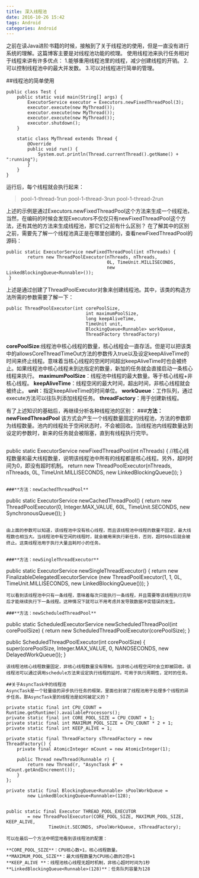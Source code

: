 ```yaml
---
title: 深入线程池
date: 2016-10-26 15:42
tags: Android
categories: Android
---
```

之前在读Java进阶书籍的时候，接触到了关于线程池的使用，但是一直没有进行系统的理解。这篇博客主要是对线程池功能的梳理。
使用线程池来执行任务相对于线程来讲有许多优点：
1.能够重用线程池里的线程，减少创建线程的开销。
2.可以控制线程池中的最大并发数。
3.可以对线程进行简单的管理。
<!--more-->
##线程池的简单使用

```
public class Test {
    public static void main(String[] args) {
        ExecutorService executor = Executors.newFixedThreadPool(3);
        executor.execute(new MyThread());
        executor.execute(new MyThread());
        executor.execute(new MyThread());
        executor.shutdown();
    }

    static class MyThread extends Thread {
        @Override
        public void run() {
            System.out.println(Thread.currentThread().getName() + ":running");
        }
    }
}
```
运行后，每个线程就会执行起来：

> pool-1-thread-1run
pool-1-thread-3run
pool-1-thread-2run

上述的示例是通过Executors.newFixedThreadPool这个方法来生成一个线程池，当然，在编码的时候会发现Executors不仅仅只有newFixedThreadPool这个方法，还有其他的方法来生成线程池，那它们之前有什么区别？
在了解其中的区别之前，需要先了解一个线程池真正是在哪里创建的，查看newFixedThreadPool的源码：

```
public static ExecutorService newFixedThreadPool(int nThreads) {
        return new ThreadPoolExecutor(nThreads, nThreads,
                                      0L, TimeUnit.MILLISECONDS,
                                      new LinkedBlockingQueue<Runnable>());
 }
```
上述是通过创建了ThreadPoolExecutor对象来创建线程池。其中，该类的构造方法所需的参数需要了解一下：
```
public ThreadPoolExecutor(int corePoolSize,
                              int maximumPoolSize,
                              long keepAliveTime,
                              TimeUnit unit,
                              BlockingQueue<Runnable> workQueue,
                              ThreadFactory threadFactory)
```
**corePoolSize**:线程池中核心线程的数量，核心线程会一直存活。但是可以把该类中的allowsCoreThreadTimeOut方法的参数传入true以及设定keepAliveTime的时间来终止线程。意味着当核心线程的空闲时间超出keepAliveTime时也会被终止。如果线程池中核心线程未到达指定的数量，新加的任务就会直接启动一条核心线程来执行。
**maximumPoolSize**：线程池中线程的最大数量。等于核心线程+非核心线程。
**keepAliveTime**：线程空闲的最大时间，超出时间，非核心线程就会被终止。
**unit**：指定keepAliveTime的时间单位。
**workQueue**：工作队列，通过execute方法可以往队列添加线程任务。
**threadFactory**：用于创建新线程。

有了上述知识的基础后，再继续分析各种线程池的区别：
###**方法：newFixedThreadPool**
该方式会产生一个线程数量固定的线程池，方法的参数即为线程数量。池内的线程处于空闲状态时，不会被回收。当线程池内线程数量达到设定的参数时，新来的任务就会被阻塞，直到有线程执行完毕。

```
```
public static ExecutorService newFixedThreadPool(int nThreads) {
		//核心线程数量和最大线程数量，说明该线程池中所有的线程都是核心线程。另外，超时时间为0，即没有超时机制。
        return new ThreadPoolExecutor(nThreads, nThreads,
                                      0L, TimeUnit.MILLISECONDS,
                                      new LinkedBlockingQueue<Runnable>());
 }
```

###**方法：newCachedThreadPool**

```
public static ExecutorService newCachedThreadPool() {
        return new ThreadPoolExecutor(0, Integer.MAX_VALUE,
                                      60L, TimeUnit.SECONDS,
                                      new SynchronousQueue<Runnable>());
    }
```

由上面的参数可以知道，该线程池中没有核心线程，而且该线程池中线程的数量不固定，最大线程数也相当大。当线程池中有空闲的线程时，就会被用来执行新任务，否则，超时60s后就会被终止。这类线程池用于执行大量且耗时小的任务。


###**方法：newSingleThreadExecutor**
```
public static ExecutorService newSingleThreadExecutor() {
        return new FinalizableDelegatedExecutorService
            (new ThreadPoolExecutor(1, 1,
                                    0L, TimeUnit.MILLISECONDS,
                                    new LinkedBlockingQueue<Runnable>()));
    }

```
可以看到该线程池中只有一条线程，意味着每次只能执行一条线程，并且需要等该线程执行完毕后才能继续执行下一条线程。这种情况下就可以不用考虑并发导致数据冲突错误的发生。

###**方法：newScheduledThreadPool**
```
public static ScheduledExecutorService newScheduledThreadPool(int corePoolSize) {
        return new ScheduledThreadPoolExecutor(corePoolSize);
    }

public ScheduledThreadPoolExecutor(int corePoolSize) {
        super(corePoolSize, Integer.MAX_VALUE, 0, NANOSECONDS,
              new DelayedWorkQueue());
    }
```
该线程池核心线程数量固定，非核心线程数量没有限制。当非核心线程空闲时会立即被回收。该线程池可以通过调用schedule方法来设定执行线程的延时。可用于执行周期性，定时的任务。

##关于AsyncTask中的线程池
AsyncTask是一个轻量级的异步执行任务的框架。里面也封装了线程池用于处理多个线程的异步任务。那AsyncTask里的线程池是如何被定义的？

```
    private static final int CPU_COUNT = Runtime.getRuntime().availableProcessors();
    private static final int CORE_POOL_SIZE = CPU_COUNT + 1;
    private static final int MAXIMUM_POOL_SIZE = CPU_COUNT * 2 + 1;
    private static final int KEEP_ALIVE = 1;

    private static final ThreadFactory sThreadFactory = new ThreadFactory() {
        private final AtomicInteger mCount = new AtomicInteger(1);

        public Thread newThread(Runnable r) {
            return new Thread(r, "AsyncTask #" + mCount.getAndIncrement());
        }
    };

    private static final BlockingQueue<Runnable> sPoolWorkQueue =
            new LinkedBlockingQueue<Runnable>(128);

   
    public static final Executor THREAD_POOL_EXECUTOR
            = new ThreadPoolExecutor(CORE_POOL_SIZE, MAXIMUM_POOL_SIZE, KEEP_ALIVE,
                    TimeUnit.SECONDS, sPoolWorkQueue, sThreadFactory);

```
可以在最后一个方法中明显地看到该线程池的配置：

**CORE_POOL_SIZE**：CPU核心数+1，核心线程数量。
**MAXIMUM_POOL_SIZE**：最大线程数量为CPU核心数的2倍+1
**KEEP_ALIVE **：线程池核心线程无超时机制，非核心超时时间为1秒
**LinkedBlockingQueue<Runnable>(128)**：任务队列容量为128
